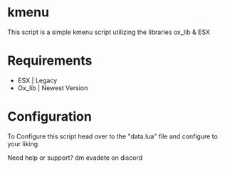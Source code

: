 # kmenu
This script is a simple kmenu script utilizing the libraries ox_lib & ESX

# Requirements
- ESX | Legacy
- Ox_lib | Newest Version

# Configuration
To Configure this script head over to the "data.lua" file and configure to your liking

Need help or support? dm evadete on discord
